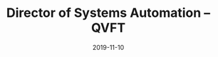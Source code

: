 ---
title: Director of Systems Automation – QVFT
eventType: org
date: 2019-11-10
endDate: 2020-04-20
thumbnail: qvft
blurb: In charge of running weekly meetings, setting goals, and providing technical assistance to team members. The Systems Automation team is building an software system for adjusting environment variables, such as temperature or light intensity, in order to maximize crop yield.
tags: [svelte, flask, arduino]
repository: https://github.com/QVFT/
website: https://www.qvft.ca/
---